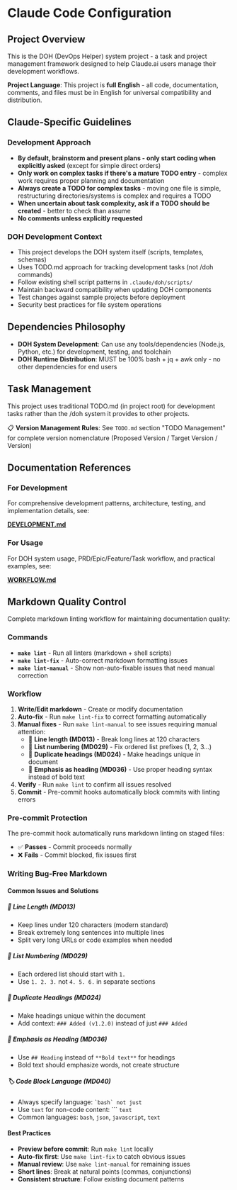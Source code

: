 # Claude Code Configuration

## Project Overview

This is the DOH (DevOps Helper) system project - a task and project management framework designed to help Claude.ai
users manage their development workflows.

**Project Language**: This project is **full English** - all code, documentation, comments, and files must be in English
for universal compatibility and distribution.

## Claude-Specific Guidelines

### Development Approach

- **By default, brainstorm and present plans - only start coding when explicitly asked** (except for simple direct
  orders)
- **Only work on complex tasks if there's a mature TODO entry** - complex work requires proper planning and
  documentation
- **Always create a TODO for complex tasks** - moving one file is simple, restructuring directories/systems is complex
  and requires a TODO
- **When uncertain about task complexity, ask if a TODO should be created** - better to check than assume
- **No comments unless explicitly requested**

### DOH Development Context

- This project develops the DOH system itself (scripts, templates, schemas)
- Uses TODO.md approach for tracking development tasks (not /doh commands)
- Follow existing shell script patterns in `.claude/doh/scripts/`
- Maintain backward compatibility when updating DOH components
- Test changes against sample projects before deployment
- Security best practices for file system operations

## Dependencies Philosophy

- **DOH System Development**: Can use any tools/dependencies (Node.js, Python, etc.) for development, testing, and
  toolchain
- **DOH Runtime Distribution**: MUST be 100% bash + jq + awk only - no other dependencies for end users

## Task Management

This project uses traditional TODO.md (in project root) for development tasks rather than the /doh system it provides to
other projects.

📋 **Version Management Rules**: See `TODO.md` section "TODO Management" for complete version nomenclature (Proposed
Version / Target Version / Version)

## Documentation References

### For Development

For comprehensive development patterns, architecture, testing, and implementation details, see:

**[DEVELOPMENT.md](./DEVELOPMENT.md)**

### For Usage

For DOH system usage, PRD/Epic/Feature/Task workflow, and practical examples, see:

**[WORKFLOW.md](./WORKFLOW.md)**

## Markdown Quality Control

Complete markdown linting workflow for maintaining documentation quality:

### Commands

- **`make lint`** - Run all linters (markdown + shell scripts)
- **`make lint-fix`** - Auto-correct markdown formatting issues
- **`make lint-manual`** - Show non-auto-fixable issues that need manual correction

### Workflow

1. **Write/Edit markdown** - Create or modify documentation
2. **Auto-fix** - Run `make lint-fix` to correct formatting automatically
3. **Manual fixes** - Run `make lint-manual` to see issues requiring manual attention:
   - 📏 **Line length (MD013)** - Break long lines at 120 characters
   - 🔢 **List numbering (MD029)** - Fix ordered list prefixes (1, 2, 3...)
   - 📑 **Duplicate headings (MD024)** - Make headings unique in document
   - 📝 **Emphasis as heading (MD036)** - Use proper heading syntax instead of bold text
4. **Verify** - Run `make lint` to confirm all issues resolved
5. **Commit** - Pre-commit hooks automatically block commits with linting errors

### Pre-commit Protection

The pre-commit hook automatically runs markdown linting on staged files:

- ✅ **Passes** - Commit proceeds normally
- ❌ **Fails** - Commit blocked, fix issues first

### Writing Bug-Free Markdown

#### Common Issues and Solutions

##### 📏 Line Length (MD013)

- Keep lines under 120 characters (modern standard)
- Break extremely long sentences into multiple lines
- Split very long URLs or code examples when needed

##### 🔢 List Numbering (MD029)

- Each ordered list should start with `1.`
- Use `1. 2. 3.` not `4. 5. 6.` in separate sections

##### 📑 Duplicate Headings (MD024)

- Make headings unique within the document
- Add context: `### Added (v1.2.0)` instead of just `### Added`

##### 📝 Emphasis as Heading (MD036)

- Use `## Heading` instead of `**Bold text**` for headings
- Bold text should emphasize words, not create structure

##### 🏷️ Code Block Language (MD040)

- Always specify language: `` `bash` not just ``
- Use `text` for non-code content: ``` `text`
- Common languages: `bash`, `json`, `javascript`, `text`

#### Best Practices

- **Preview before commit**: Run `make lint` locally
- **Auto-fix first**: Use `make lint-fix` to catch obvious issues
- **Manual review**: Use `make lint-manual` for remaining issues
- **Short lines**: Break at natural points (commas, conjunctions)
- **Consistent structure**: Follow existing document patterns
